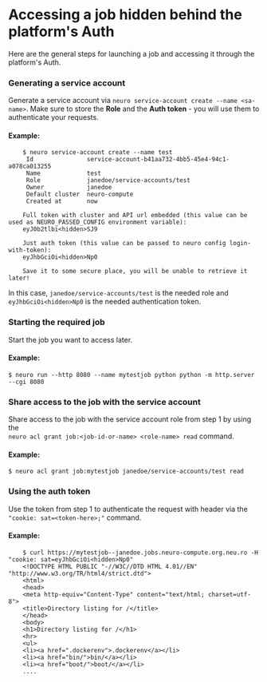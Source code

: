 # Accessing a job hidden behind the platform's Auth

Here are the general steps for launching a job and accessing it through the platform's Auth.

### Generating a service account

Generate a service account via `neuro service-account create --name <sa-name>`. Make sure to store the **Role** and the **Auth token** - you will use them to authenticate your requests.

#### Example:

```text
    $ neuro service-account create --name test
     Id               service-account-b41aa732-4bb5-45e4-94c1-a078ca013255
     Name             test
     Role             janedoe/service-accounts/test
     Owner            janedoe
     Default cluster  neuro-compute
     Created at       now
     
    Full token with cluster and API url embedded (this value can be used as NEURO_PASSED_CONFIG environment variable):
    eyJ0b2tlbi<hidden>SJ9
    
    Just auth token (this value can be passed to neuro config login-with-token):
    eyJhbGciOi<hidden>Np0
    
    Save it to some secure place, you will be unable to retrieve it later!
```

In this case, `janedoe/service-accounts/test` is the needed role and  
`eyJhbGciOi<hidden>Np0` is the needed authentication token.

### Starting the required job

Start the job you want to access later.

#### Example:

```text
$ neuro run --http 8080 --name mytestjob python python -m http.server --cgi 8080
```

### Share access to the job with the service account

Share access to the job with the service account role from step 1 by using the   
`neuro acl grant job:<job-id-or-name> <role-name> read` command.

#### Example:

```text
$ neuro acl grant job:mytestjob janedoe/service-accounts/test read
```

### Using the auth token

Use the token from step 1 to authenticate the request with header via the `"cookie: sat=<token-here>;"` command.

#### Example:

```text
    $ curl https://mytestjob--janedoe.jobs.neuro-compute.org.neu.ro -H "cookie: sat=eyJhbGciOi<hidden>Np0"
    <!DOCTYPE HTML PUBLIC "-//W3C//DTD HTML 4.01//EN" "http://www.w3.org/TR/html4/strict.dtd">
    <html>
    <head>
    <meta http-equiv="Content-Type" content="text/html; charset=utf-8">
    <title>Directory listing for /</title>
    </head>
    <body>
    <h1>Directory listing for /</h1>
    <hr>
    <ul>
    <li><a href=".dockerenv">.dockerenv</a></li>
    <li><a href="bin/">bin/</a></li>
    <li><a href="boot/">boot/</a></li>
    ....
```

